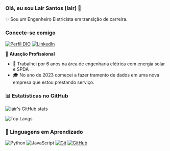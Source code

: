 ### Olá, eu sou Lair Santos (lair) 👋

✨ Sou um Engenheiro Eletricista em transição de carreira.

### Conecte-se comigo

[![Perfil DIO](https://img.shields.io/badge/-Meu%20Perfil%20na%20DIO-30A3DC?style=for-the-badge)](https://www.dio.me/users/llairr)
[![LinkedIn](https://img.shields.io/badge/-LinkedIn-000?style=for-the-badge&logo=linkedin&logoColor=30A3DC)](https://www.linkedin.com/in/lairs/)


🏢 **Atuação Profissional**

- 🚀 Trabalhei por 6 anos na área de engenharia elétrica com energia solar e SPDA
- 🎓 No ano de 2023 comecei a fazer tramento de dados em uma nova empresa que estou prestando serviço.

### 📊 Estatísticas no GitHub

![lair's GitHub stats](https://github-readme-stats.vercel.app/api?username=lair&show_icons=true&theme=dracula)

![Top Langs](https://github-readme-stats.vercel.app/api/top-langs/?username=lair&layout=compact&theme=dracula)

### 🚀 Linguagens em Aprendizado

![Python](https://img.shields.io/badge/Python-000?style=for-the-badge&logo=python&logoColor=30A3DC)
![JavaScript](https://img.shields.io/badge/JavaScript-000?style=for-the-badge&logo=javascript&logoColor=F0DB4F)
[![Git](https://img.shields.io/badge/Git-000?style=for-the-badge&logo=git&logoColor=E94D5F)](https://git-scm.com/doc)
[![GitHub](https://img.shields.io/badge/GitHub-000?style=for-the-badge&logo=github&logoColor=30A3DC)](https://docs.github.com/)


